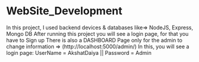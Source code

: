 # WebSite_Development
 In this project, I used backend devices & databases like=> NodeJS, Express, Mongo DB
 After running this project you will see a login page, for that you have to Sign up 
 There is also a DASHBOARD Page only for the admin to change information => (http://localhost:5000/admin/)
 In this, you will see a login page: UserName = AkshatDaiya || Password = Admin
